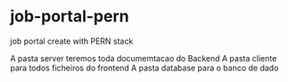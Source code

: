 # job-portal-pern
job portal create with PERN stack

A pasta server teremos toda documemtacao do Backend
A pasta cliente para todos ficheiros do frontend
A pasta database para o banco de dado
